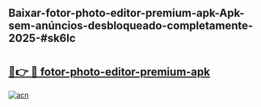 ## Baixar-fotor-photo-editor-premium-apk-Apk-sem-anúncios-desbloqueado-completamente-2025-#sk6lc

# <h2><a href="https://ainizakaria.my?title=fotor-photo-editor-premium-apk&ref=22M">🔗👉 🔴 fotor-photo-editor-premium-apk</a></h2>

[![acn](https://github.com/user-attachments/assets/0f9c940e-d8b0-45ae-aac7-cd30a18b3e1c)](https://ainizakaria.my?title=fotor-photo-editor-premium-apk&ref=22M)

